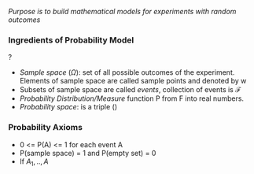 *Purpose is to build mathematical models for experiments with random outcomes*

### Ingredients of Probability Model
?
- *Sample space* ($\Omega$): set of all possible outcomes of the experiment. Elements of sample space are called sample points and denoted by w
- Subsets of sample space are called *events*, collection of events is $\mathcal{F}$
- *Probability Distribution/Measure* function P from F into real numbers. 
- *Probability space*: is a triple ()

### Probability Axioms
- 0 <= P(A) <= 1 for each event A
- P(sample space) = 1 and P(empty set) = 0
- If $A_{1},..,A_{}$

